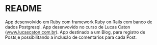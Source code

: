 # README

App desenvolvido em Ruby com framework Ruby on Rails com banco de dados Postgresql.
App desenvovido no curso de Lucas Caton (www.lucascaton.com.br).
App destinado a um Blog, para registro de Posts,e possibilitando a inclusão de comentarios para cada Post.
